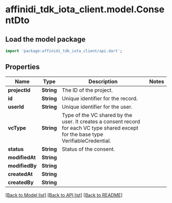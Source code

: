 # affinidi_tdk_iota_client.model.ConsentDto

## Load the model package

```dart
import 'package:affinidi_tdk_iota_client/api.dart';
```

## Properties

| Name           | Type       | Description                                                                                                                           | Notes |
| -------------- | ---------- | ------------------------------------------------------------------------------------------------------------------------------------- | ----- |
| **projectId**  | **String** | The ID of the project.                                                                                                                |
| **id**         | **String** | Unique identifier for the record.                                                                                                     |
| **userId**     | **String** | Unique identifier for the user.                                                                                                       |
| **vcType**     | **String** | Type of the VC shared by the user. It creates a consent record for each VC type shared except for the base type VerifiableCredential. |
| **status**     | **String** | Status of the consent.                                                                                                                |
| **modifiedAt** | **String** |                                                                                                                                       |
| **modifiedBy** | **String** |                                                                                                                                       |
| **createdAt**  | **String** |                                                                                                                                       |
| **createdBy**  | **String** |                                                                                                                                       |

[[Back to Model list]](../README.md#documentation-for-models) [[Back to API list]](../README.md#documentation-for-api-endpoints) [[Back to README]](../README.md)
